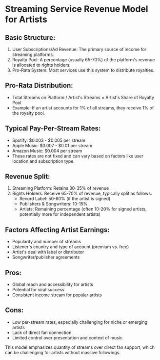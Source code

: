 # Streaming Service Revenue Model for Artists

## Basic Structure:
1. User Subscriptions/Ad Revenue: The primary source of income for streaming platforms.
2. Royalty Pool: A percentage (usually 65-70%) of the platform's revenue is allocated to rights holders.
3. Pro-Rata System: Most services use this system to distribute royalties.

## Pro-Rata Distribution:
- Total Streams on Platform / Artist's Streams = Artist's Share of Royalty Pool
- Example: If an artist accounts for 1% of all streams, they receive 1% of the royalty pool.

## Typical Pay-Per-Stream Rates:
- Spotify: $0.003 - $0.005 per stream
- Apple Music: $0.007 - $0.01 per stream
- Amazon Music: $0.004 per stream
- These rates are not fixed and can vary based on factors like user location and subscription type.

## Revenue Split:
1. Streaming Platform: Retains 30-35% of revenue
2. Rights Holders: Receive 65-70% of revenue, typically split as follows:
   - Record Label: 50-80% (if the artist is signed)
   - Publishers & Songwriters: 10-15%
   - Artists: Remaining percentage (often 10-20% for signed artists, potentially more for independent artists)

## Factors Affecting Artist Earnings:
- Popularity and number of streams
- Listener's country and type of account (premium vs. free)
- Artist's deal with label or distributor
- Songwriter/publisher agreements

## Pros:
- Global reach and accessibility for artists
- Potential for viral success
- Consistent income stream for popular artists

## Cons:
- Low per-stream rates, especially challenging for niche or emerging artists
- Lack of direct fan connection
- Limited control over presentation and context of music

This model emphasizes quantity of streams over direct fan support, which can be challenging for artists without massive followings.
